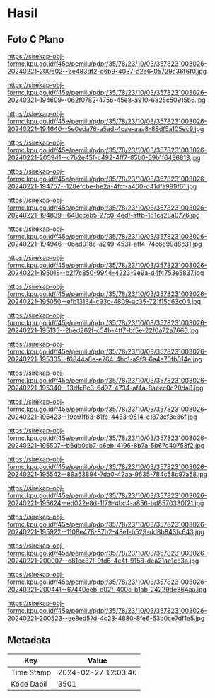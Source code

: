 # Hasil

## Foto C Plano

https://sirekap-obj-formc.kpu.go.id/f45e/pemilu/pdpr/35/78/23/10/03/3578231003026-20240221-200602--6e483df2-d6b9-4037-a2e6-05729a36f6f0.jpg

https://sirekap-obj-formc.kpu.go.id/f45e/pemilu/pdpr/35/78/23/10/03/3578231003026-20240221-194609--062f0782-4756-45e8-a910-6825c50915b6.jpg

https://sirekap-obj-formc.kpu.go.id/f45e/pemilu/pdpr/35/78/23/10/03/3578231003026-20240221-194640--5e0eda76-a5ad-4cae-aaa8-88df5a105ec9.jpg

https://sirekap-obj-formc.kpu.go.id/f45e/pemilu/pdpr/35/78/23/10/03/3578231003026-20240221-205941--c7b2e45f-c492-4ff7-85b0-59b1f6436813.jpg

https://sirekap-obj-formc.kpu.go.id/f45e/pemilu/pdpr/35/78/23/10/03/3578231003026-20240221-194757--128efcbe-be2a-4fcf-a460-d41dfa999f61.jpg

https://sirekap-obj-formc.kpu.go.id/f45e/pemilu/pdpr/35/78/23/10/03/3578231003026-20240221-194839--648cceb5-27c0-4edf-affb-1d1ca28a0776.jpg

https://sirekap-obj-formc.kpu.go.id/f45e/pemilu/pdpr/35/78/23/10/03/3578231003026-20240221-194946--06ad018e-a249-4531-aff4-74c6e99d8c31.jpg

https://sirekap-obj-formc.kpu.go.id/f45e/pemilu/pdpr/35/78/23/10/03/3578231003026-20240221-195018--b2f7c850-9944-4223-9e9a-d4f4753e5837.jpg

https://sirekap-obj-formc.kpu.go.id/f45e/pemilu/pdpr/35/78/23/10/03/3578231003026-20240221-195050--efb13134-c93c-4809-ac35-721f15d63c04.jpg

https://sirekap-obj-formc.kpu.go.id/f45e/pemilu/pdpr/35/78/23/10/03/3578231003026-20240221-195135--2bed262f-c54b-4ff7-bf5e-22f0a72a7666.jpg

https://sirekap-obj-formc.kpu.go.id/f45e/pemilu/pdpr/35/78/23/10/03/3578231003026-20240221-195305--f6844a8e-e764-4bc1-a9f9-6a4e70fb014e.jpg

https://sirekap-obj-formc.kpu.go.id/f45e/pemilu/pdpr/35/78/23/10/03/3578231003026-20240221-195340--13dfc8c3-6d97-4734-af4a-8aeec0c20da8.jpg

https://sirekap-obj-formc.kpu.go.id/f45e/pemilu/pdpr/35/78/23/10/03/3578231003026-20240221-195423--19b91fb3-81fe-4453-9514-c1873ef3e36f.jpg

https://sirekap-obj-formc.kpu.go.id/f45e/pemilu/pdpr/35/78/23/10/03/3578231003026-20240221-195507--b6db0cb7-c6eb-4196-8b7a-5b67c40753f2.jpg

https://sirekap-obj-formc.kpu.go.id/f45e/pemilu/pdpr/35/78/23/10/03/3578231003026-20240221-195542--89a63894-7da0-42aa-9635-784c58d97a58.jpg

https://sirekap-obj-formc.kpu.go.id/f45e/pemilu/pdpr/35/78/23/10/03/3578231003026-20240221-195624--ed022e8d-1f79-4bc4-a856-bd8570330f21.jpg

https://sirekap-obj-formc.kpu.go.id/f45e/pemilu/pdpr/35/78/23/10/03/3578231003026-20240221-195922--1108e478-87b2-48e1-b529-dd8b843fc643.jpg

https://sirekap-obj-formc.kpu.go.id/f45e/pemilu/pdpr/35/78/23/10/03/3578231003026-20240221-200007--e81ce87f-9fd6-4e4f-9158-dea21ae1ce3a.jpg

https://sirekap-obj-formc.kpu.go.id/f45e/pemilu/pdpr/35/78/23/10/03/3578231003026-20240221-200441--67440eeb-d02f-400c-b1ab-24229de364aa.jpg

https://sirekap-obj-formc.kpu.go.id/f45e/pemilu/pdpr/35/78/23/10/03/3578231003026-20240221-200523--ee8ed57d-4c23-4880-8fe6-53b0ce7df1e5.jpg


## Metadata

| Key        | Value               |
| ---------- | ------------------- |
| Time Stamp | 2024-02-27 12:03:46 |
| Kode Dapil | 3501                |



